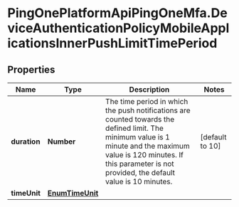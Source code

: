 # PingOnePlatformApiPingOneMfa.DeviceAuthenticationPolicyMobileApplicationsInnerPushLimitTimePeriod

## Properties

Name | Type | Description | Notes
------------ | ------------- | ------------- | -------------
**duration** | **Number** | The time period in which the push notifications are counted towards the defined limit. The minimum value is 1 minute and the maximum value is 120 minutes. If this parameter is not provided, the default value is 10 minutes. | [default to 10]
**timeUnit** | [**EnumTimeUnit**](EnumTimeUnit.md) |  | 


